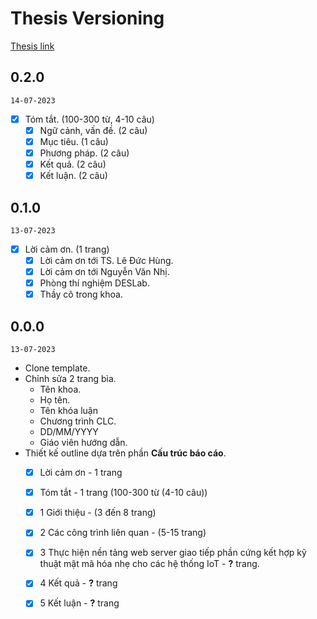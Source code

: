 # Thesis Versioning
[Thesis link](https://www.overleaf.com/read/mwzrhwrbmxhb)

## 0.2.0
`14-07-2023`
- [x] Tóm tắt. (100-300 từ, 4-10 câu)
	- [x] Ngữ cảnh, vấn đề. (2 câu)
	- [x] Mục tiêu. (1 câu)
	- [x] Phương pháp. (2 câu)
	- [x] Kết quả. (2 câu)
	- [x] Kết luận. (2 câu)
## 0.1.0
`13-07-2023`
- [x] Lời cảm ơn. (1 trang)
	- [x] Lời cảm ơn tới TS. Lê Đức Hùng.
	- [x] Lời cảm ơn tới Nguyễn Văn Nhị.
	- [x] Phòng thí nghiệm DESLab.
	- [x] Thầy cô trong khoa.

## 0.0.0
`13-07-2023`
- Clone template.
- Chỉnh sửa 2 trang bìa.
	- Tên khoa.
	- Họ tên.
	- Tên khóa luận
	- Chương trình CLC.
	- DD/MM/YYYY
	- Giáo viên hướng dẫn.
- Thiết kế outline dựa trên phần **Cấu trúc báo cáo**.
	- [x] Lời cảm ơn - 1 trang
	- [x] Tóm tắt - 1 trang (100-300 từ (4-10 câu))
	- [x] 1 Giới thiệu - (3 đến 8 trang)
	- [x] 2 Các công trình liên quan - (5-15 trang)
	- [x] 3 Thực hiện nền tảng web server giao tiếp phần cứng kết hợp kỹ thuật mật mã hóa nhẹ cho các hệ thống IoT - **?** trang.
	- [x] 4 Kết quả - **?** trang
	- [x] 5 Kết luận - **?** trang

